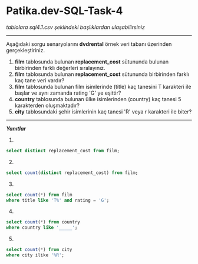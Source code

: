 # Patika.dev-SQL-Task-4
 _tablolara sql4.1.csv şeklindeki başlıklardan ulaşabilirsiniz_

-------

Aşağıdaki sorgu senaryolarını **dvdrental** örnek veri tabanı üzerinden gerçekleştiriniz.

1. **film** tablosunda bulunan **replacement_cost** sütununda bulunan birbirinden farklı değerleri sıralayınız.
2. **film** tablosunda bulunan **replacement_cost** sütununda birbirinden farklı kaç tane veri vardır?
3. **film** tablosunda bulunan film isimlerinde (title) kaç tanesini T karakteri ile başlar ve aynı zamanda rating 'G' ye eşittir?
4. **country** tablosunda bulunan ülke isimlerinden (country) kaç tanesi 5 karakterden oluşmaktadır?
5. **city** tablosundaki şehir isimlerinin kaç tanesi 'R' veya r karakteri ile biter?

--------

***Yanıtlar***

1.

```sql
select distinct replacement_cost from film;
```

2.

```sql
select count(distinct replacement_cost) from film;
```

3.

```sql
select count(*) from film
where title like 'T%' and rating = 'G';
```

4.

```sql
select count(*) from country
where country like '_____';
```

5.

```sql
select count(*) from city
where city ilike '%R';
```

